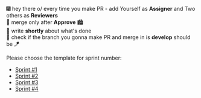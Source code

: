 🎆 hey there o/ every time you make PR - add Yourself as **Assigner** and Two others as **Reviewers**<br />
🌆 merge only after **Approve** 🏙<br />
🎋 write **shortly** about what's done<br />
🎈 check if the branch you gonna make PR and merge in is **develop** should be 🪁

Please choose the template for sprint number:

* [Sprint #1](?expand=1&template=pull_request_template_first.md)
* [Sprint #2](?expand=1&template=pull_request_template_second.md)
* [Sprint #3](?quick_pull=1&template=pull_request_template_third.md)
* [Sprint #4](?quick_pull=1&template=pull_request_template_fourth.md)